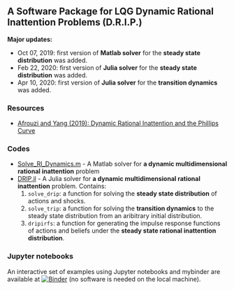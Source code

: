 ## A Software Package for LQG Dynamic Rational Inattention Problems (D.R.I.P.)
**Major updates:** 
* Oct 07, 2019: first version of **Matlab solver** for the **steady state distribution** was added.
* Feb 22, 2020: first version of **Julia solver** for the **steady state distribution** was added.
* Apr 10, 2020: first version of **Julia solver** for the **transition dynamics** was added.
### Resources
* [Afrouzi and Yang (2019): Dynamic Rational Inattention and the Phillips Curve](http://www.afrouzi.com/dynamic_inattention.pdf)
### Codes
* [Solve_RI_Dynamics.m](Matlab/Solve_RI_Dynamics.m) - A Matlab solver for **a dynamic multidimensional rational inattention** problem
* [DRIP.jl](Julia/DRIP.jl) - A Julia solver for **a dynamic multidimensional rational inattention** problem. Contains:
  1.  `solve_drip`: a function for solving the **steady state distribution** of actions and shocks.
  2.  `solve_trip`: a function for solving the **transition dynamics** to the steady state distribution from an aribitrary initial distribution.
  3. `dripirfs`: a function for generating the impulse response functions of actions and beliefs under the **steady state rational inattention distribution**.
### Jupyter notebooks
An interactive set of examples using Jupyter notebooks and mybinder are available at [![Binder](https://mybinder.org/badge_logo.svg)](https://mybinder.org/v2/gh/choongryulyang/dynamic_multivariate_RI/master) (no software is needed on the local machine).

